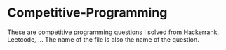 # Competitive-Programming
These are competitive programming questions I solved from Hackerrank, Leetcode, ...
The name of the file is also the name of the question.
